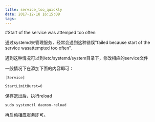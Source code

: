 ```yaml
---
title: service_too_quickly
date: 2017-12-18 16:15:08
tags:
---
```


#Start of the service was attemped too often

通过systemd来管理服务，经常会遇到这种错误"failed because start of the service wasattempted too often".

遇到这种情况可以到/etc/systemd/system目录下，修改相应的service文件

一般情况下在添加下面的内容即可：

`[Service]`

`StartLimitBurst=0`

保存退出后，执行reload

```
sudo systemctl daemon-reload
```

再启动相应服务即可。